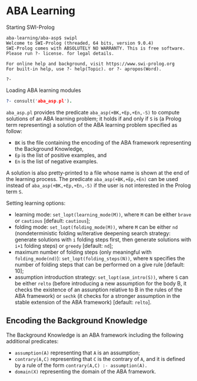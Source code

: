 # ABA Learning

Starting SWI-Prolog

```
aba-learning/aba-asp$ swipl
Welcome to SWI-Prolog (threaded, 64 bits, version 9.0.4)
SWI-Prolog comes with ABSOLUTELY NO WARRANTY. This is free software.
Please run ?- license. for legal details.

For online help and background, visit https://www.swi-prolog.org
For built-in help, use ?- help(Topic). or ?- apropos(Word).

?- 
````

Loading ABA learning modules

```prolog
?- consult('aba_asp.pl').
```

`aba_asp.pl` provides the predicate `aba_asp(+BK,+Ep,+En,-S)` to compute solutions of an ABA learning problem; 
it holds if and only if `S` is (a Prolog term representing) a solution of the ABA learning problem specified as follow:
* `BK` is the file containing the encoding of the ABA framework representing the Background Knowledge,
* `Ep` is the list of positive examples, and
* `En` is the list of negative examples.

A solution is also pretty-printed to a file whose name is shown at the end of the learning process.
The predicate `aba_asp(+BK,+Ep,+En)` can be used instead of `aba_asp(+BK,+Ep,+En,-S)` if the user is not interested in the Prolog term `S`. 

Setting learning options:
* learning mode: `set_lopt(learning_mode(M))`, where `M` can be either `brave` or `cautious` [default: `cautious`];
* folding mode: `set_lopt(folding_mode(M))`, where `M` can be either `nd` (nondeterministic folding w/iterative deepening search strategy: generate solutions with `i` folding steps first, then generate solutions with `i+1` folding steps) or `greedy` [default: `nd`];
* maximum number of folding steps (only meaningful with `folding_mode(nd)`): `set_lopt(folding_steps(N))`, where `N` specifies the number of folding steps that can be performed on a give rule [default: 10];
* assumption introduction strategy: `set_lopt(asm_intro(S))`, where `S` can be either `relto` (before introducing a new assumption for the body B, it checks the existence of an assunption relative to B in the rules of the ABA framework) or `sechk` (it checks for a stronger assumption in the stable extension of the ABA framework) [default: `relto`]. 

## Encoding the Background Knowledge

The Background Knowledge is an ABA framework including the following additional predicates:

* `assumption(A)` representing that `A` is an assumption;
* `contrary(A,C)` representing that `C` is the contrary of `A`, and it is defined by a rule of the form 
`contrary(A,C) :- assumption(A).` 
* `domain(X)` representing the domain of the ABA framework. 